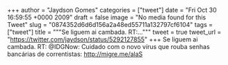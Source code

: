 
+++
author = "Jaydson Gomes"
categories = ["tweet"]
date = "Fri Oct 30 16:59:55 +0000 2009"
draft = false
image = "No media found for this Tweet"
slug = "0874352d6d6d156a2a48ed55711a132797cf6104"
tags = ["tweet"]
title = """Se liguem ai cambada. RT:..."""
tweet = true
tweet_url = "https://twitter.com/jaydson/status/5292127855"
+++
Se liguem ai cambada. RT: @IDGNow: Cuidado com o novo vírus que rouba senhas bancárias de correntistas: http://migre.me/alaS
